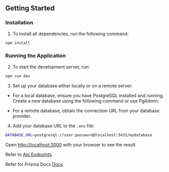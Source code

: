 
## Getting Started

### Installation

1. To install all dependencies, run the following command:

```bash
npm install
```

### Running the Application

2. To start the development server, run:

```bash
npm run dev
```

3. Set up your database either locally or on a remote server:

- For a local database, ensure you have PostgreSQL installed and running. Create a new database using the following command or use PgAdmin:

- For a remote database, obtain the connection URL from your database provider.

4. Add your database URL to the `.env` file:

```bash
DATABASE_URL=postgresql://user:password@localhost:5432/mydatabase
```



Open [http://localhost:3000](http://localhost:3000) with your browser to see the result.


<!-- - Make sure to implement caching
- Implement Zod for input validation
- Rate limiting
- Ensure request is secure and using HTTPS protocol -->



Refer to [Api Endpoints](https://docs.google.com/document/d/1D9j6f8A1IdRSlVwt-ND4ExBRFW57jTu6RKl0DSXPs-k/edit?tab=t.0)

Refer for Prisma Docs [Docs](https://www.prisma.io/docs/orm/reference/prisma-client-reference#where)